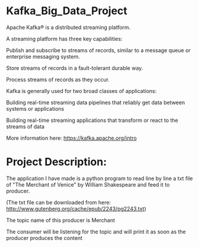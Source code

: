 # Kafka_Big_Data_Project

Apache Kafka® is a distributed streaming platform. 

A streaming platform has three key capabilities:

Publish and subscribe to streams of records, similar to a message queue or enterprise messaging system.


Store streams of records in a fault-tolerant durable way.


Process streams of records as they occur.



Kafka is generally used for two broad classes of applications:

Building real-time streaming data pipelines that reliably get data between systems or applications

Building real-time streaming applications that transform or react to the streams of data

More information here: https://kafka.apache.org/intro

# Project Description:

The application I have made is a python program to read line by line a txt file of "The Merchant of Venice" by William Shakespeare and feed it to producer.

(The txt file can be downloaded from here: http://www.gutenberg.org/cache/epub/2243/pg2243.txt)

The topic name of this producer is Merchant

The consumer will be listening for the topic and will print it as soon as the producer produces the content


